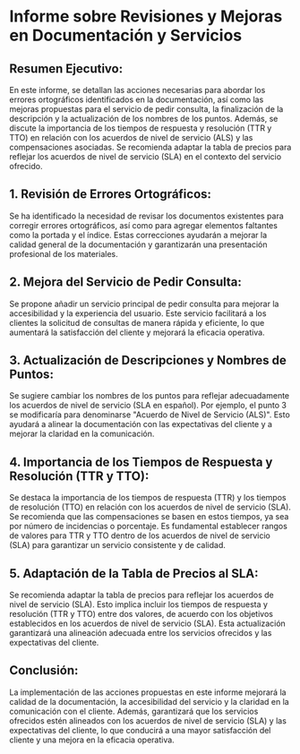 # Informe sobre Revisiones y Mejoras en Documentación y Servicios

## Resumen Ejecutivo:
En este informe, se detallan las acciones necesarias para abordar los errores ortográficos identificados en la documentación, así como las mejoras propuestas para el servicio de pedir consulta, la finalización de la descripción y la actualización de los nombres de los puntos. Además, se discute la importancia de los tiempos de respuesta y resolución (TTR y TTO) en relación con los acuerdos de nivel de servicio (ALS) y las compensaciones asociadas. Se recomienda adaptar la tabla de precios para reflejar los acuerdos de nivel de servicio (SLA) en el contexto del servicio ofrecido.

## 1. Revisión de Errores Ortográficos:
Se ha identificado la necesidad de revisar los documentos existentes para corregir errores ortográficos, así como para agregar elementos faltantes como la portada y el índice. Estas correcciones ayudarán a mejorar la calidad general de la documentación y garantizarán una presentación profesional de los materiales.

## 2. Mejora del Servicio de Pedir Consulta:
Se propone añadir un servicio principal de pedir consulta para mejorar la accesibilidad y la experiencia del usuario. Este servicio facilitará a los clientes la solicitud de consultas de manera rápida y eficiente, lo que aumentará la satisfacción del cliente y mejorará la eficacia operativa.

## 3. Actualización de Descripciones y Nombres de Puntos:
Se sugiere cambiar los nombres de los puntos para reflejar adecuadamente los acuerdos de nivel de servicio (SLA en español). Por ejemplo, el punto 3 se modificaría para denominarse "Acuerdo de Nivel de Servicio (ALS)". Esto ayudará a alinear la documentación con las expectativas del cliente y a mejorar la claridad en la comunicación.

## 4. Importancia de los Tiempos de Respuesta y Resolución (TTR y TTO):
Se destaca la importancia de los tiempos de respuesta (TTR) y los tiempos de resolución (TTO) en relación con los acuerdos de nivel de servicio (SLA). Se recomienda que las compensaciones se basen en estos tiempos, ya sea por número de incidencias o porcentaje. Es fundamental establecer rangos de valores para TTR y TTO dentro de los acuerdos de nivel de servicio (SLA) para garantizar un servicio consistente y de calidad.

## 5. Adaptación de la Tabla de Precios al SLA:
Se recomienda adaptar la tabla de precios para reflejar los acuerdos de nivel de servicio (SLA). Esto implica incluir los tiempos de respuesta y resolución (TTR y TTO) entre dos valores, de acuerdo con los objetivos establecidos en los acuerdos de nivel de servicio (SLA). Esta actualización garantizará una alineación adecuada entre los servicios ofrecidos y las expectativas del cliente.

## Conclusión:
La implementación de las acciones propuestas en este informe mejorará la calidad de la documentación, la accesibilidad del servicio y la claridad en la comunicación con el cliente. Además, garantizará que los servicios ofrecidos estén alineados con los acuerdos de nivel de servicio (SLA) y las expectativas del cliente, lo que conducirá a una mayor satisfacción del cliente y una mejora en la eficacia operativa.